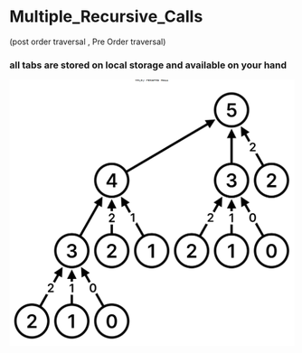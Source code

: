 # Multiple_Recursive_Calls
 (post order traversal , Pre Order traversal)

### all tabs are stored on local storage and available on your hand
 


![alt text](src/tree.png "tree")
